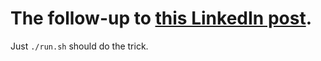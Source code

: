 # The follow-up to [this LinkedIn post](https://www.linkedin.com/posts/dimakorolev_an-innocent-question-is-there-a-simple-way-activity-7131961959498833920-e8CQ).

Just `./run.sh` should do the trick.
